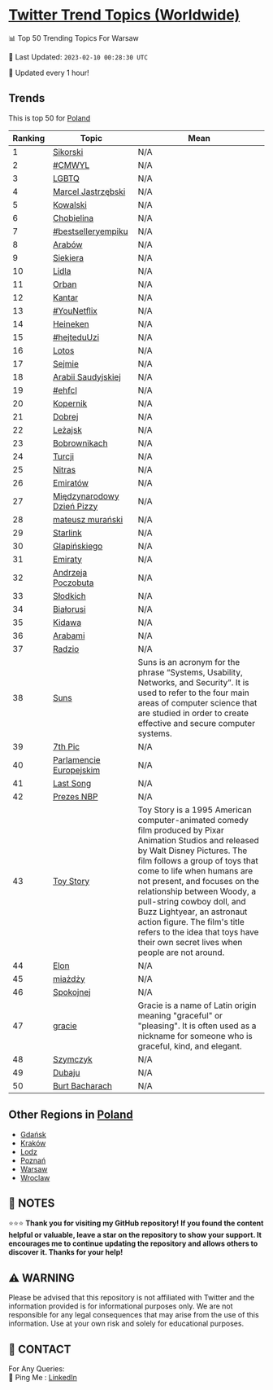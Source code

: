 [Twitter Trend Topics (Worldwide)](https://github.com/ErcinDedeoglu/Twitter-Trend-Topics)
==========


📊 Top 50 Trending Topics For Warsaw

📆 Last Updated: `2023-02-10 00:28:30 UTC`

🔧 Updated every 1 hour!


## Trends

This is top 50 for [Poland](</Poland>)

| Ranking | Topic | Mean |
| ------- | ------------ | ------------ |
| 1 | [Sikorski](http://twitter.com/search?q=Sikorski) | N/A |
| 2 | [#CMWYL](http://twitter.com/search?q=%23CMWYL) | N/A |
| 3 | [LGBTQ](http://twitter.com/search?q=LGBTQ) | N/A |
| 4 | [Marcel Jastrzębski](http://twitter.com/search?q=Marcel+Jastrz%c4%99bski) | N/A |
| 5 | [Kowalski](http://twitter.com/search?q=Kowalski) | N/A |
| 6 | [Chobielina](http://twitter.com/search?q=Chobielina) | N/A |
| 7 | [#bestselleryempiku](http://twitter.com/search?q=%23bestselleryempiku) | N/A |
| 8 | [Arabów](http://twitter.com/search?q=Arab%c3%b3w) | N/A |
| 9 | [Siekiera](http://twitter.com/search?q=Siekiera) | N/A |
| 10 | [Lidla](http://twitter.com/search?q=Lidla) | N/A |
| 11 | [Orban](http://twitter.com/search?q=Orban) | N/A |
| 12 | [Kantar](http://twitter.com/search?q=Kantar) | N/A |
| 13 | [#YouNetflix](http://twitter.com/search?q=%23YouNetflix) | N/A |
| 14 | [Heineken](http://twitter.com/search?q=Heineken) | N/A |
| 15 | [#hejteduUzi](http://twitter.com/search?q=%23hejteduUzi) | N/A |
| 16 | [Lotos](http://twitter.com/search?q=Lotos) | N/A |
| 17 | [Sejmie](http://twitter.com/search?q=Sejmie) | N/A |
| 18 | [Arabii Saudyjskiej](http://twitter.com/search?q=Arabii+Saudyjskiej) | N/A |
| 19 | [#ehfcl](http://twitter.com/search?q=%23ehfcl) | N/A |
| 20 | [Kopernik](http://twitter.com/search?q=Kopernik) | N/A |
| 21 | [Dobrej](http://twitter.com/search?q=Dobrej) | N/A |
| 22 | [Leżajsk](http://twitter.com/search?q=Le%c5%bcajsk) | N/A |
| 23 | [Bobrownikach](http://twitter.com/search?q=Bobrownikach) | N/A |
| 24 | [Turcji](http://twitter.com/search?q=Turcji) | N/A |
| 25 | [Nitras](http://twitter.com/search?q=Nitras) | N/A |
| 26 | [Emiratów](http://twitter.com/search?q=Emirat%c3%b3w) | N/A |
| 27 | [Międzynarodowy Dzień Pizzy](http://twitter.com/search?q=Mi%c4%99dzynarodowy+Dzie%c5%84+Pizzy) | N/A |
| 28 | [mateusz murański](http://twitter.com/search?q=mateusz+mura%c5%84ski) | N/A |
| 29 | [Starlink](http://twitter.com/search?q=Starlink) | N/A |
| 30 | [Glapińskiego](http://twitter.com/search?q=Glapi%c5%84skiego) | N/A |
| 31 | [Emiraty](http://twitter.com/search?q=Emiraty) | N/A |
| 32 | [Andrzeja Poczobuta](http://twitter.com/search?q=Andrzeja+Poczobuta) | N/A |
| 33 | [Słodkich](http://twitter.com/search?q=S%c5%82odkich) | N/A |
| 34 | [Białorusi](http://twitter.com/search?q=Bia%c5%82orusi) | N/A |
| 35 | [Kidawa](http://twitter.com/search?q=Kidawa) | N/A |
| 36 | [Arabami](http://twitter.com/search?q=Arabami) | N/A |
| 37 | [Radzio](http://twitter.com/search?q=Radzio) | N/A |
| 38 | [Suns](http://twitter.com/search?q=Suns) | Suns is an acronym for the phrase “Systems, Usability, Networks, and Security”. It is used to refer to the four main areas of computer science that are studied in order to create effective and secure computer systems. |
| 39 | [7th Pic](http://twitter.com/search?q=7th+Pic) | N/A |
| 40 | [Parlamencie Europejskim](http://twitter.com/search?q=Parlamencie+Europejskim) | N/A |
| 41 | [Last Song](http://twitter.com/search?q=Last+Song) | N/A |
| 42 | [Prezes NBP](http://twitter.com/search?q=Prezes+NBP) | N/A |
| 43 | [Toy Story](http://twitter.com/search?q=Toy+Story) | Toy Story is a 1995 American computer-animated comedy film produced by Pixar Animation Studios and released by Walt Disney Pictures. The film follows a group of toys that come to life when humans are not present, and focuses on the relationship between Woody, a pull-string cowboy doll, and Buzz Lightyear, an astronaut action figure. The film's title refers to the idea that toys have their own secret lives when people are not around. |
| 44 | [Elon](http://twitter.com/search?q=Elon) | N/A |
| 45 | [miażdży](http://twitter.com/search?q=mia%c5%bcd%c5%bcy) | N/A |
| 46 | [Spokojnej](http://twitter.com/search?q=Spokojnej) | N/A |
| 47 | [gracie](http://twitter.com/search?q=gracie) | Gracie is a name of Latin origin meaning "graceful" or "pleasing". It is often used as a nickname for someone who is graceful, kind, and elegant. |
| 48 | [Szymczyk](http://twitter.com/search?q=Szymczyk) | N/A |
| 49 | [Dubaju](http://twitter.com/search?q=Dubaju) | N/A |
| 50 | [Burt Bacharach](http://twitter.com/search?q=Burt+Bacharach) | N/A |



## Other Regions in [Poland](</Poland>)

* [Gdańsk](</Poland/Gdańsk.md>)
* [Kraków](</Poland/Kraków.md>)
* [Lodz](</Poland/Lodz.md>)
* [Poznań](</Poland/Poznań.md>)
* [Warsaw](</Poland/Warsaw.md>)
* [Wroclaw](</Poland/Wroclaw.md>)



## 📝 NOTES

⭐⭐⭐ **Thank you for visiting my GitHub repository! If you found the content helpful or valuable, leave a star on the repository to show your support. It encourages me to continue updating the repository and allows others to discover it. Thanks for your help!**


## ⚠️ WARNING

Please be advised that this repository is not affiliated with Twitter and the information provided is for informational purposes only. We are not responsible for any legal consequences that may arise from the use of this information. Use at your own risk and solely for educational purposes.


## 📨 CONTACT

 For Any Queries:  
            🏓 Ping Me : [LinkedIn](https://www.linkedin.com/in/ercindedeoglu/)
